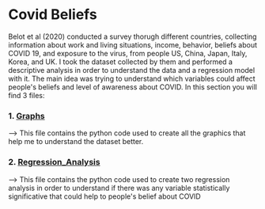 # Covid Beliefs

  Belot et al (2020) conducted a survey thorugh different countries, collecting information about work and living situations, income, behavior, beliefs about COVID 19, and exposure to the virus, from people US, China, Japan, Italy, Korea, and UK. I took the dataset collected by them and performed a descriptive analysis in order to understand the data and a regression model with it. The main idea was trying to understand which variables could affect people's beliefs and level of awareness about COVID. 
  In this section you will find 3 files:
  
  ### 1. [Graphs](./Covid_Beliefs_Graphs.ipynb)
      
  --> This file contains the python code used to create all the graphics that help me to understand the dataset better. 
      
### 2. [Regression_Analysis](./Regression_Analysis.py)

  --> This file contains the python code used to create two regression analysis in order to understand if there was any variable statistically significative that could help to people's belief about COVID
  
